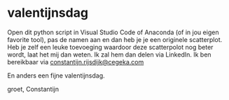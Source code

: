 # valentijnsdag
Open dit python script in Visual Studio Code of Anaconda (of in jou eigen favorite tool), pas de namen aan en dan heb je je een originele scatterplot.
Heb je zelf een leuke toevoeging waardoor deze scatterpolot nog beter wordt, laat het mij dan weten. Ik zal hem dan delen via LinkedIn. Ik ben bereikbaar via constantijn.rijsdijk@cegeka.com

En anders een fijne valentijnsdag.

groet,
Constantijn 



